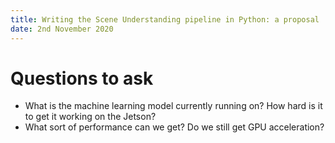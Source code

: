 ```yaml
---
title: Writing the Scene Understanding pipeline in Python: a proposal
date: 2nd November 2020
---
```


# Questions to ask

- What is the machine learning model currently running on? How hard is it to get it working on the Jetson?
- What sort of performance can we get? Do we still get GPU acceleration?


